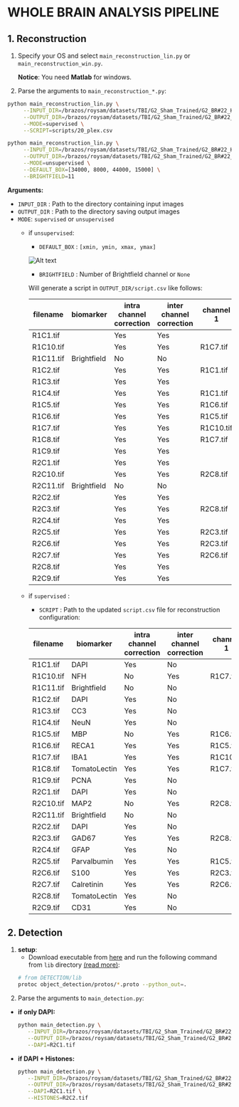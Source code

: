 # WHOLE BRAIN ANALYSIS PIPELINE

## 1. Reconstruction
1. Specify your OS and select `main_reconstruction_lin.py` or `main_reconstruction_win.py`.

    __Notice__: You need __Matlab__ for windows.

2. Parse the arguments to  `main_reconstruction_*.py`:
  ```bash
  python main_reconstruction_lin.py \
       --INPUT_DIR=/brazos/roysam/datasets/TBI/G2_Sham_Trained/G2_BR#22_HC_13L/original \
       --OUTPUT_DIR=/brazos/roysam/datasets/TBI/G2_Sham_Trained/G2_BR#22_HC_13L \
       --MODE=supervised \
       --SCRIPT=scripts/20_plex.csv
  ```

  ```bash
  python main_reconstruction_lin.py \
       --INPUT_DIR=/brazos/roysam/datasets/TBI/G2_Sham_Trained/G2_BR#22_HC_13L/original \
       --OUTPUT_DIR=/brazos/roysam/datasets/TBI/G2_Sham_Trained/G2_BR#22_HC_13L \
       --MODE=unsupervised \
       --DEFAULT_BOX=[34000, 8000, 44000, 15000] \
       --BRIGHTFIELD=11
  ```

  __Arguments:__
  - `INPUT_DIR` : Path to the directory containing input images
  - `OUTPUT_DIR` : Path to the directory saving output images
  - `MODE`: `supervised` or `unsupervised`
    - if `unsupervised`:
      - `DEFAULT_BOX` : `[xmin, ymin, xmax, ymax]`
      
      ![Alt text](files/default_box.png)
      
      - `BRIGHTFIELD` : Number of Brightfield channel or `None`
      
      Will generate a script in `OUTPUT_DIR/script.csv` like follows:
      
      filename |biomarker   |intra channel correction|inter channel correction|channel 1|channel 2|channel 3|xmin |ymin |xmax |ymax
      ---------|------------|------------------------|------------------------|---------|---------|---------|-----|-----|-----|-----
      R1C1.tif |            |Yes                     |Yes                     |         |         |         |34000|8000 |44000|15000
      R1C10.tif|            |Yes                     |Yes                     |R1C7.tif |R1C5.tif |         |34000|8000 |44000|15000
      R1C11.tif|Brightfield |No                      |No                      |         |         |         |34000|8000 |44000|15000
      R1C2.tif |            |Yes                     |Yes                     |R1C1.tif |         |         |34000|8000 |44000|15000
      R1C3.tif |            |Yes                     |Yes                     |         |         |         |34000|8000 |44000|15000
      R1C4.tif |            |Yes                     |Yes                     |R1C1.tif |         |         |34000|8000 |44000|15000
      R1C5.tif |            |Yes                     |Yes                     |R1C6.tif |         |         |34000|8000 |44000|15000
      R1C6.tif |            |Yes                     |Yes                     |R1C5.tif |         |         |34000|8000 |44000|15000
      R1C7.tif |            |Yes                     |Yes                     |R1C10.tif|R1C5.tif |         |34000|8000 |44000|15000
      R1C8.tif |            |Yes                     |Yes                     |R1C7.tif |         |         |34000|8000 |44000|15000
      R1C9.tif |            |Yes                     |Yes                     |         |         |         |34000|8000 |44000|15000
      R2C1.tif |            |Yes                     |Yes                     |         |         |         |34000|8000 |44000|15000
      R2C10.tif|            |Yes                     |Yes                     |R2C8.tif |         |         |34000|8000 |44000|15000
      R2C11.tif|Brightfield |No                      |No                      |         |         |         |34000|8000 |44000|15000
      R2C2.tif |            |Yes                     |Yes                     |         |         |         |34000|8000 |44000|15000
      R2C3.tif |            |Yes                     |Yes                     |R2C8.tif |R2C6.tif |         |34000|8000 |44000|15000
      R2C4.tif |            |Yes                     |Yes                     |         |         |         |34000|8000 |44000|15000
      R2C5.tif |            |Yes                     |Yes                     |R2C3.tif |R2C6.tif |         |34000|8000 |44000|15000
      R2C6.tif |            |Yes                     |Yes                     |R2C3.tif |R2C8.tif |         |34000|8000 |44000|15000
      R2C7.tif |            |Yes                     |Yes                     |R2C6.tif |R2C8.tif |R2C5.tif |34000|8000 |44000|15000
      R2C8.tif |            |Yes                     |Yes                     |         |         |         |34000|8000 |44000|15000
      R2C9.tif |            |Yes                     |Yes                     |         |         |         |34000|8000 |44000|15000

    - if `supervised` :
      - `SCRIPT` : Path to the updated `script.csv` file for reconstruction configuration:
      
      filename |biomarker   |intra channel correction|inter channel correction|channel 1|channel 2|channel 3|xmin |ymin |xmax |ymax
      ---------|------------|------------------------|------------------------|---------|---------|---------|-----|-----|-----|-----
      R1C1.tif |DAPI        |Yes                     |No                      |         |         |         |34000|8000 |44000|15000
      R1C10.tif|NFH         |No                      |Yes                     |R1C7.tif |         |         |34000|8000 |44000|15000
      R1C11.tif|Brightfield |No                      |No                      |         |         |         |34000|8000 |44000|15000
      R1C2.tif |DAPI        |Yes                     |No                      |         |         |         |34000|8000 |44000|15000
      R1C3.tif |CC3         |Yes                     |No                      |         |         |         |34000|8000 |44000|15000
      R1C4.tif |NeuN        |Yes                     |No                      |         |         |         |34000|8000 |44000|15000
      R1C5.tif |MBP         |No                      |Yes                     |R1C6.tif |         |         |34000|8000 |44000|15000
      R1C6.tif |RECA1       |Yes                     |Yes                     |R1C5.tif |R1C8.tif |         |22000|24000|32000|31000
      R1C7.tif |IBA1        |Yes                     |Yes                     |R1C10.tif|R1C5.tif |R1C8.tif |34000|8000 |44000|15000
      R1C8.tif |TomatoLectin|Yes                     |Yes                     |R1C7.tif |         |         |34000|8000 |44000|15000
      R1C9.tif |PCNA        |Yes                     |No                      |         |         |         |34000|8000 |44000|15000
      R2C1.tif |DAPI        |Yes                     |No                      |         |         |         |34000|8000 |44000|15000
      R2C10.tif|MAP2        |No                      |Yes                     |R2C8.tif |         |         |34000|8000 |44000|15000
      R2C11.tif|Brightfield |No                      |No                      |         |         |         |34000|8000 |44000|15000
      R2C2.tif |DAPI        |Yes                     |No                      |         |         |         |34000|8000 |44000|15000
      R2C3.tif |GAD67       |Yes                     |Yes                     |R2C8.tif |R2C6.tif |         |34000|16000|44000|23000
      R2C4.tif |GFAP        |Yes                     |No                      |         |         |         |34000|8000 |44000|15000
      R2C5.tif |Parvalbumin |Yes                     |Yes                     |R1C5.tif |R2C6.tif |         |31000|12000|41000|19000
      R2C6.tif |S100        |Yes                     |Yes                     |R2C3.tif |R2C8.tif |         |34000|8000 |44000|15000
      R2C7.tif |Calretinin  |Yes                     |Yes                     |R2C6.tif |R2C8.tif |         |18000|1000 |28000|17000
      R2C8.tif |TomatoLectin|Yes                     |No                      |         |         |         |34000|8000 |44000|15000
      R2C9.tif |CD31        |Yes                     |No                      |         |         |         |34000|8000 |44000|15000
 
## 2. Detection
1. __setup__:
    - Download executable from [here](https://github.com/google/protobuf/releases) and run the following command from
     ```lib``` directory [(read more)](https://github.com/tensorflow/models/blob/master/research/object_detection/g3doc/installation.md#protobuf-compilation):
    ``` bash
    # from DETECTION/lib
    protoc object_detection/protos/*.proto --python_out=.
    ```
2. Parse the arguments to  `main_detection.py`:
  - __if only DAPI:__
    ```bash
    python main_detection.py \
       --INPUT_DIR=/brazos/roysam/datasets/TBI/G2_Sham_Trained/G2_BR#22_HC_13L/original \
       --OUTPUT_DIR=/brazos/roysam/datasets/TBI/G2_Sham_Trained/G2_BR#22_HC_13L/detection_results \
       --DAPI=R2C1.tif
    ```
  - __if DAPI + Histones:__
    ```bash
    python main_detection.py \
       --INPUT_DIR=/brazos/roysam/datasets/TBI/G2_Sham_Trained/G2_BR#22_HC_13L/original \
       --OUTPUT_DIR=/brazos/roysam/datasets/TBI/G2_Sham_Trained/G2_BR#22_HC_13L/detection_results \
       --DAPI=R2C1.tif \
       --HISTONES=R2C2.tif
    ```

